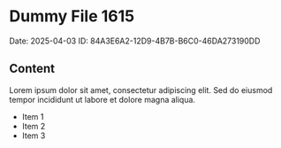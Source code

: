# Dummy File 1615

Date: 2025-04-03
ID: 84A3E6A2-12D9-4B7B-B6C0-46DA273190DD

## Content

Lorem ipsum dolor sit amet, consectetur adipiscing elit.
Sed do eiusmod tempor incididunt ut labore et dolore magna aliqua.

* Item 1
* Item 2
* Item 3

